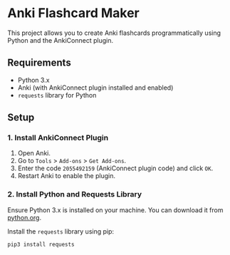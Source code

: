 # Anki Flashcard Maker

This project allows you to create Anki flashcards programmatically using Python and the AnkiConnect plugin. 

## Requirements

- Python 3.x
- Anki (with AnkiConnect plugin installed and enabled)
- `requests` library for Python

## Setup

### 1. Install AnkiConnect Plugin

1. Open Anki.
2. Go to `Tools` > `Add-ons` > `Get Add-ons`.
3. Enter the code `2055492159` (AnkiConnect plugin code) and click `OK`.
4. Restart Anki to enable the plugin.

### 2. Install Python and Requests Library

Ensure Python 3.x is installed on your machine. You can download it from [python.org](https://www.python.org/).

Install the `requests` library using pip:
```sh
pip3 install requests

